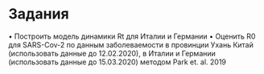 # Задания

• Построить модель динамики Rt для Италии и Германии
• Оценить R0 для SARS-Cov-2 по данным заболеваемости в провинции Ухань Китай (использовать данные до 12.02.2020), в Италии и Германии (использовать данные до 15.03.2020) методом Park et. al. 2019
